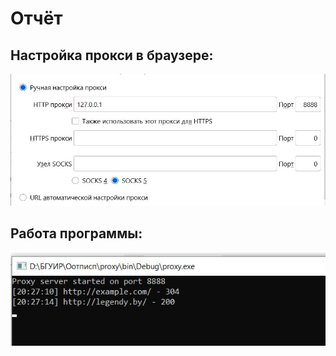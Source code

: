 # Отчёт

## Настройка прокси в браузере:
![Настройка](./screenshots/settings.jpg)

## Работа программы:
![Программа](./screenshots/program.jpg)

